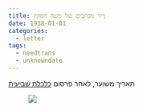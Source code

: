 ```yaml
---
title: נייר מכתבים של משה חסקין
date: 1938-01-01
categories:
  - letter
tags:
  - needtrans
  - unknowndate
---
```


תאריך משוער, לאחר פרסום [כלכלת שביעית](https://www.hebrewbooks.org/pdfpager.aspx?req=8847&pgnum=1)

<figure>
    <a  href="/haskindocs/assets/images/1938-01-01-moshe-letterhead.jpg">
    <img src="/haskindocs/assets/images/1938-01-01-moshe-letterhead.jpg"></a>
</figure>

